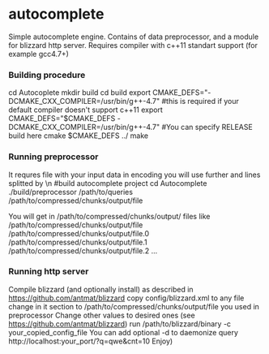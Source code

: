 autocomplete
============
Simple autocomplete engine.
Contains of data preprocessor, and a module for blizzard http server.
Requires compiler with c++11 standart support (for example gcc4.7+)

### Building procedure
cd Autocoplete
mkdir build
cd build
export CMAKE_DEFS="-DCMAKE_CXX_COMPILER=/usr/bin/g++-4.7" #this is required if your default compiler doesn't support c++11
export CMAKE_DEFS="$CMAKE_DEFS -DCMAKE_CXX_COMPILER=/usr/bin/g++-4.7" #You can specify RELEASE build here
cmake $CMAKE_DEFS ../ 
make

### Running preprocessor
It requres file with your input data in encoding you will use further and lines splitted by \n
#build autocomplete project
cd Autocomplete
./build/preprocessor /path/to/queries /path/to/compressed/chunks/output/file

You will get in /path/to/compressed/chunks/output/ files like
/path/to/compressed/chunks/output/file
/path/to/compressed/chunks/output/file.0
/path/to/compressed/chunks/output/file.1
/path/to/compressed/chunks/output/file.2
...

### Running http server
Compile blizzard (and optionally install) as described in https://github.com/antmat/blizzard
copy config/blizzard.xml to any file
change in it <params> section to /path/to/compressed/chunks/output/file you used in preprocessor
Change other values to desired ones (see https://github.com/antmat/blizzard)
run /path/to/blizzard/binary -c your_copied_config_file
You can add optional -d to daemonize
query http://localhost:your_port/?q=qwe&cnt=10
Enjoy)
